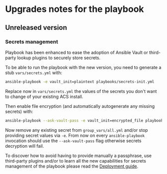 # Upgrades notes for the playbook

## Unreleased version

### Secrets management

Playbook has been enhanced to ease the adoption of Ansible Vault or third-party
lookup plugins to securely store secrets.

To be able to run the playbook with the new version, you need to generate a stub
`vars/secrets.yml` with:

```bash
ansible-playbook -e vault_init=plaintext playbooks/secrets-init.yml
```

Replace now in `vars/secrets.yml` the values of the secrets you don't want to change
of your existing ACS install.

Then enable file encryption (and automatically autogenerate any missing secrets) with:

```bash
ansible-playbook --ask-vault-pass -e vault_init=encrypted_file playbooks/secrets-init.yml
```

Now remove any existing secret from `group_vars/all.yml` and/or stop providing
secret values via `-e`. From now on every `ansible-playbook` invocation should
use the `--ask-vault-pass` flag otherwise secrets decryption will fail.

To discover how to avoid having to provide manually a passphrase, use
third-party plugins and/or to learn all the new capabilities for secrets
management of the playbook please read the [Deployment guide](deployment-guide.md#secrets-management).
